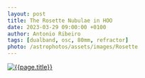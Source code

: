 ```yaml
---
layout: post
title: The Rosette Nubulae in HOO
date: 2023-03-29 09:00:00 +0100
author: Antonio Ribeiro
tags: [dualband, osc, 80mm, refractor]
photo: /astrophotos/assets/images/Rosette
---
```


[![{{page.title}}]({{page.photo}}.jpg)]({{page.photo}}.jpg)